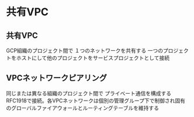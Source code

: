 # 共有VPC

## 共有VPC
GCP組織のプロジェクト間で １つのネットワークを共有する
一つのプロジェクトをホストにして他のプロジェクトをサービスプロジェクトとして接続

## VPCネットワークピアリング
同じまたは異なる組織のプロジェクト間で プライベート通信を構成する
RFC1918で接続。各VPCネットワークは個別の管理グループ下で制御され固有のグローバルファイアウォールとルーティングテーブルを維持する